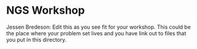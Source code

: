 # NGS Workshop

Jessen Bredeson: Edit this as you see fit for your workshop. This could be the place where your problem set lives and you have link out to files that you put in this directory.
